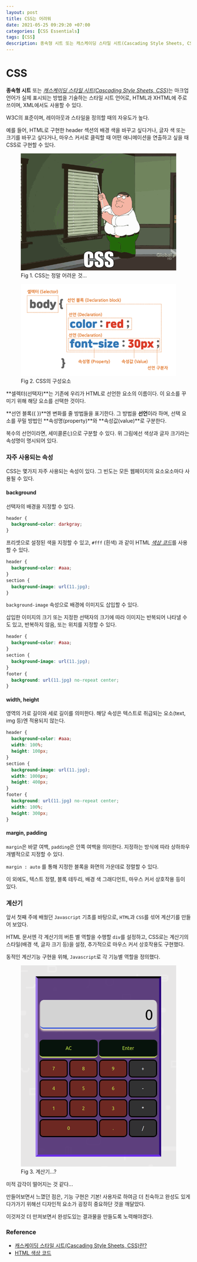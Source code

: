 ```yaml
---
layout: post
title: CSS는 어려워
date: 2021-05-25 09:29:20 +07:00
categories: [CSS Essentials]
tags: [CSS]
description: 종속형 시트 또는 캐스케이딩 스타일 시트(Cascading Style Sheets, CSS)는 마크업 언어가 실제 표시되는 방법을 기술하는 스타일 시트 언어이다.
---
```


# CSS

**종속형 시트** 또는 <a href="https://ko.wikipedia.org/wiki/CSS" target="_blank" rel="noopener">_캐스케이딩 스타일 시트(Cascading Style Sheets, CSS)_</a>는 마크업 언어가 실제 표시되는 방법을 기술하는 스타일 시트 언어로, HTML과 XHTML에 주로 쓰이며, XML에서도 사용할 수 있다.

W3C의 표준이며, 레이아웃과 스타일을 정의할 때의 자유도가 높다.

예를 들어, HTML로 구현한 header 섹션의 배경 색을 바꾸고 싶다거나, 글자 색 또는 크기를 바꾸고 싶다거나, 마우스 커서로 클릭할 때 어떤 애니메이션을 연출하고 싶을 때 CSS로 구현할 수 있다.

<figure>
<img src="./../../images/cssg.gif" alt="csssuck">
<figcaption>Fig 1. CSS는 정말 어려운 것...</figcaption>
</figure>

<figure>
<img src="./../../images/csselements.png" alt="csselements">
<figcaption>Fig 2. CSS의 구성요소</figcaption>
</figure>

**셀렉터(선택자)**는 기존에 우리가 HTML로 선언한 요소의 이름이다. 이 요소를 꾸미기 위해 해당 요소를 선택한 것이다.

**선언 블록({ })**엔 변화를 줄 방법들을 표기한다.
그 방법을 **선언**이라 하며, 선택 요소를 꾸밀 방법인 **속성명(property)**와 **속성값(value)**로 구분한다.

복수의 선언이라면, 세미콜론(;)으로 구분할 수 있다.
위 그림에선 색상과 글자 크기라는 속성명이 명시되어 있다.

### 자주 사용되는 속성

CSS는 몇가지 자주 사용되는 속성이 있다. 그 빈도는 모든 웹페이지의 요소요소마다 사용될 수 있다.

#### background

선택자의 배경을 지정할 수 있다.

```css
header {
  background-color: darkgray;
}
```

프리셋으로 설정된 색을 지정할 수 있고, `#fff` (흰색) 과 같이 HTML <a href="https://html-color-codes.info/Korean/" target="_blank" rel="noopener">_색상 코드_</a>를 사용할 수 있다.

```css
header {
  background-color: #aaa;
}
section {
  background-image: url(11.jpg);
}
```

`background-image` 속성으로 배경에 이미지도 삽입할 수 있다.

삽입한 이미지의 크기 또는 지정한 선택자의 크기에 따라 이미지는 반복되어 나타낼 수도 있고, 반복하지 않음, 또는 위치를 지정할 수 있다.

```css
header {
  background-color: #aaa;
}
section {
  background-image: url(11.jpg);
}
footer {
  background: url(11.jpg) no-repeat center;
}
```

#### width, height

영역의 가로 길이와 세로 길이를 의미한다.
해당 속성은 텍스트로 취급되는 요소(text, img 등)엔 적용되지 않는다.

```css
header {
  background-color: #aaa;
  width: 100%;
  height: 100px;
}
section {
  background-image: url(11.jpg);
  width: 1000px;
  height: 400px;
}
footer {
  background: url(11.jpg) no-repeat center;
  width: 100%;
  height: 300px;
}
```

#### margin, padding

`margin`은 바깥 여백, `padding`은 안쪽 여백을 의미한다.
지정하는 방식에 따라 상하좌우 개별적으로 지정할 수 있다.

`margin : auto` 를 통해 지정한 블록을 화면의 가운데로 정렬할 수 있다.

이 외에도, 텍스트 정렬, 블록 테두리, 배경 색 그래디언트, 마우스 커서 상호작용 등이 있다.

### 계산기

앞서 첫째 주에 배웠던 `Javascript` 기초를 바탕으로, `HTML`과 `CSS`를 섞어 계산기를 만들어 보았다.

HTML 문서엔 각 계산기의 버튼 별 역할을 수행할 `div`를 설정하고,
CSS로는 계산기의 스타일(배경 색, 글자 크기 등)을 설정, 추가적으로 마우스 커서 상호작용도 구현했다.

동적인 계산기능 구현을 위해, `Javascript`로 각 기능별 역할을 정의했다.

<figure>
<img src="./../../images/calculator.png" alt="calculator">
<figcaption>Fig 3. 계산기...?</figcaption>
</figure>

미적 감각이 떨어지는 것 같다...

만들어보면서 느꼈던 점은, 기능 구현은 기본! 사용자로 하여금 더 친숙하고 완성도 있게 다가가기 위해선 디자인적 요소가 굉장히 중요하단 것을 깨달았다.

이것저것 더 만져보면서 완성도있는 결과물을 만들도록 노력해야겠다.

### Reference

- <a href="https://ko.wikipedia.org/wiki/CSS" target="_blank" rel="noopener">캐스케이딩 스타일 시트(Cascading Style Sheets, CSS)란?</a>
- <a href="https://html-color-codes.info/Korean/" target="_blank" rel="noopener">HTML 색상 코드</a>
